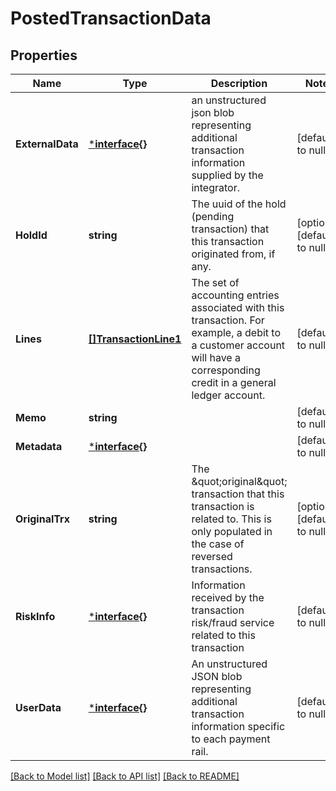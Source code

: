 # PostedTransactionData

## Properties
Name | Type | Description | Notes
------------ | ------------- | ------------- | -------------
**ExternalData** | [***interface{}**](interface{}.md) | an unstructured json blob representing additional transaction information supplied by the integrator. | [default to null]
**HoldId** | **string** | The uuid of the hold (pending transaction) that this transaction originated from, if any. | [optional] [default to null]
**Lines** | [**[]TransactionLine1**](transaction_line1.md) | The set of accounting entries associated with this transaction. For example, a debit to a customer account will have a corresponding credit in a general ledger account. | [default to null]
**Memo** | **string** |  | [default to null]
**Metadata** | [***interface{}**](interface{}.md) |  | [default to null]
**OriginalTrx** | **string** | The \&quot;original\&quot; transaction that this transaction is related to. This is only populated in the case of reversed transactions. | [optional] [default to null]
**RiskInfo** | [***interface{}**](interface{}.md) | Information received by the transaction risk/fraud service related to this transaction | [default to null]
**UserData** | [***interface{}**](interface{}.md) | An unstructured JSON blob representing additional transaction information specific to each payment rail. | [default to null]

[[Back to Model list]](../README.md#documentation-for-models) [[Back to API list]](../README.md#documentation-for-api-endpoints) [[Back to README]](../README.md)

